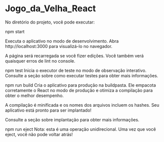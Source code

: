 # Jogo_da_Velha_React

No diretório do projeto, você pode executar:

npm start

Executa o aplicativo no modo de desenvolvimento.
Abra http://localhost:3000 para visualizá-lo no navegador.

A página será recarregada se você fizer edições.
Você também verá quaisquer erros de lint no console.

npm test
Inicia o executor de teste no modo de observação interativo.
Consulte a seção sobre como executar testes para obter mais informações.

npm run build
Cria o aplicativo para produção na buildpasta.
Ele empacota corretamente o React no modo de produção e otimiza a compilação para obter o melhor desempenho.

A compilação é minificada e os nomes dos arquivos incluem os hashes.
Seu aplicativo está pronto para ser implantado!

Consulte a seção sobre implantação para obter mais informações.

npm run eject
Nota: esta é uma operação unidirecional. Uma vez que você eject, você não pode voltar atrás!

